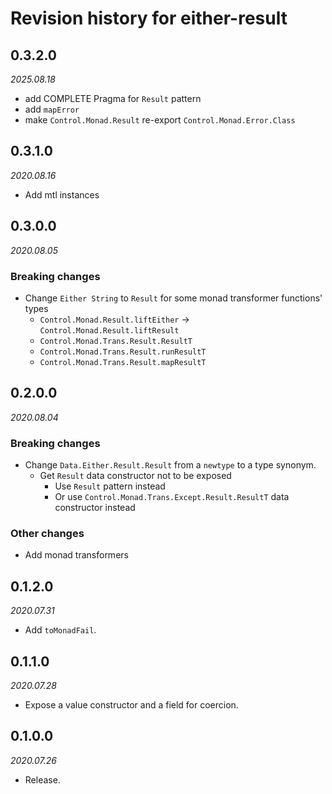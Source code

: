 # Revision history for either-result

## 0.3.2.0

*2025.08.18*

- add COMPLETE Pragma for `Result` pattern
- add `mapError`
- make `Control.Monad.Result` re-export `Control.Monad.Error.Class`

## 0.3.1.0

*2020.08.16*

- Add mtl instances

## 0.3.0.0

*2020.08.05*

### Breaking changes

- Change `Either String` to `Result` for some monad transformer functions' types
  - `Control.Monad.Result.liftEither` → `Control.Monad.Result.liftResult`
  - `Control.Monad.Trans.Result.ResultT`
  - `Control.Monad.Trans.Result.runResultT`
  - `Control.Monad.Trans.Result.mapResultT`

## 0.2.0.0

*2020.08.04*

### Breaking changes

- Change `Data.Either.Result.Result` from a `newtype` to a type synonym.
  - Get `Result` data constructor not to be exposed
    - Use `Result` pattern instead
    - Or use `Control.Monad.Trans.Except.Result.ResultT` data constructor instead

### Other changes

- Add monad transformers

## 0.1.2.0

*2020.07.31*

- Add `toMonadFail`.

## 0.1.1.0

*2020.07.28*

- Expose a value constructor and a field for coercion.

## 0.1.0.0

*2020.07.26*

- Release.
